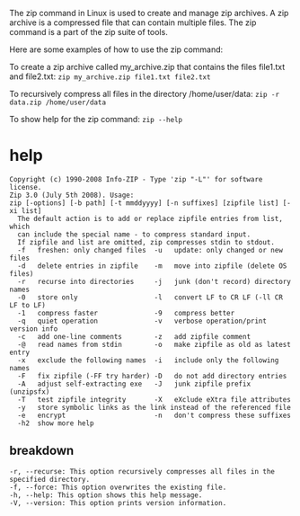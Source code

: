 The zip command in Linux is used to create and manage zip archives. A zip archive is a compressed file that can contain multiple files. The zip command is a part of the zip suite of tools.

Here are some examples of how to use the zip command:

To create a zip archive called my_archive.zip that contains the files file1.txt and file2.txt:
`zip my_archive.zip file1.txt file2.txt`

To recursively compress all files in the directory /home/user/data:
`zip -r data.zip /home/user/data`

To show help for the zip command:
`zip --help`

# help

```
Copyright (c) 1990-2008 Info-ZIP - Type 'zip "-L"' for software license.
Zip 3.0 (July 5th 2008). Usage:
zip [-options] [-b path] [-t mmddyyyy] [-n suffixes] [zipfile list] [-xi list]
  The default action is to add or replace zipfile entries from list, which
  can include the special name - to compress standard input.
  If zipfile and list are omitted, zip compresses stdin to stdout.
  -f   freshen: only changed files  -u   update: only changed or new files
  -d   delete entries in zipfile    -m   move into zipfile (delete OS files)
  -r   recurse into directories     -j   junk (don't record) directory names
  -0   store only                   -l   convert LF to CR LF (-ll CR LF to LF)
  -1   compress faster              -9   compress better
  -q   quiet operation              -v   verbose operation/print version info
  -c   add one-line comments        -z   add zipfile comment
  -@   read names from stdin        -o   make zipfile as old as latest entry
  -x   exclude the following names  -i   include only the following names
  -F   fix zipfile (-FF try harder) -D   do not add directory entries
  -A   adjust self-extracting exe   -J   junk zipfile prefix (unzipsfx)
  -T   test zipfile integrity       -X   eXclude eXtra file attributes
  -y   store symbolic links as the link instead of the referenced file
  -e   encrypt                      -n   don't compress these suffixes
  -h2  show more help
  ```

## breakdown

```
-r, --recurse: This option recursively compresses all files in the specified directory.
-f, --force: This option overwrites the existing file.
-h, --help: This option shows this help message.
-V, --version: This option prints version information.
```
